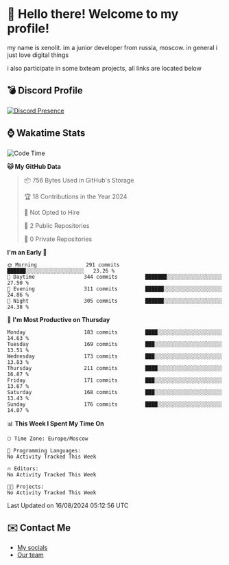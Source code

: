 # :wave: Hello there! Welcome to my profile!
my name is xenolit. im a junior developer from russia, moscow. in general i just love digital things

i also participate in some bxteam projects, all links are located below
## 💣 Discord Profile

[![Discord Presence](https://lanyard-profile-readme.vercel.app/api/982885434315120653?theme=dark&animated=true&borderRadius=30px&idleMessage=Probably%20doing%20nothing)](https://discord.com/users/982885434315120653) 

## ⌚ Wakatime Stats

<!--START_SECTION:waka-->
![Code Time](http://img.shields.io/badge/Code%20Time-30%20hrs%2027%20mins-blue)

**🐱 My GitHub Data** 

> 📦 756 Bytes Used in GitHub's Storage 
 > 
> 🏆 18 Contributions in the Year 2024
 > 
> 🚫 Not Opted to Hire
 > 
> 📜 2 Public Repositories 
 > 
> 🔑 0 Private Repositories 
 > 
**I'm an Early 🐤** 

```text
🌞 Morning                291 commits         ██████░░░░░░░░░░░░░░░░░░░   23.26 % 
🌆 Daytime                344 commits         ███████░░░░░░░░░░░░░░░░░░   27.50 % 
🌃 Evening                311 commits         ██████░░░░░░░░░░░░░░░░░░░   24.86 % 
🌙 Night                  305 commits         ██████░░░░░░░░░░░░░░░░░░░   24.38 % 
```
📅 **I'm Most Productive on Thursday** 

```text
Monday                   183 commits         ████░░░░░░░░░░░░░░░░░░░░░   14.63 % 
Tuesday                  169 commits         ███░░░░░░░░░░░░░░░░░░░░░░   13.51 % 
Wednesday                173 commits         ███░░░░░░░░░░░░░░░░░░░░░░   13.83 % 
Thursday                 211 commits         ████░░░░░░░░░░░░░░░░░░░░░   16.87 % 
Friday                   171 commits         ███░░░░░░░░░░░░░░░░░░░░░░   13.67 % 
Saturday                 168 commits         ███░░░░░░░░░░░░░░░░░░░░░░   13.43 % 
Sunday                   176 commits         ████░░░░░░░░░░░░░░░░░░░░░   14.07 % 
```


📊 **This Week I Spent My Time On** 

```text
🕑︎ Time Zone: Europe/Moscow

💬 Programming Languages: 
No Activity Tracked This Week

🔥 Editors: 
No Activity Tracked This Week

🐱‍💻 Projects: 
No Activity Tracked This Week
```


 Last Updated on 16/08/2024 05:12:56 UTC
<!--END_SECTION:waka-->

## ✉️ Contact Me

- [My socials](https://feds.lol/xenolit)
- [Our team](https://github.com/BX-Team)
